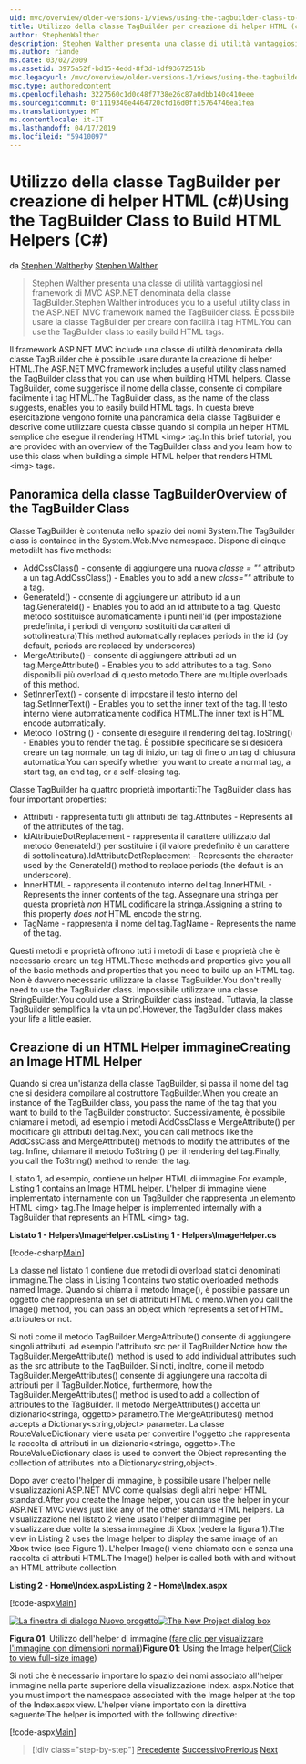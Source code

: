 ```yaml
---
uid: mvc/overview/older-versions-1/views/using-the-tagbuilder-class-to-build-html-helpers-cs
title: Utilizzo della classe TagBuilder per creazione di helper HTML (c#) | Microsoft Docs
author: StephenWalther
description: Stephen Walther presenta una classe di utilità vantaggiosi nel framework di MVC ASP.NET denominata della classe TagBuilder. È possibile utilizzare facilmente la classe TagBuilder per...
ms.author: riande
ms.date: 03/02/2009
ms.assetid: 3975a52f-bd15-4edd-8f3d-1df93672515b
msc.legacyurl: /mvc/overview/older-versions-1/views/using-the-tagbuilder-class-to-build-html-helpers-cs
msc.type: authoredcontent
ms.openlocfilehash: 3227560c1d0c48f7738e26c87a0dbb140c410eee
ms.sourcegitcommit: 0f1119340e4464720cfd16d0ff15764746ea1fea
ms.translationtype: MT
ms.contentlocale: it-IT
ms.lasthandoff: 04/17/2019
ms.locfileid: "59410097"
---
```

# <a name="using-the-tagbuilder-class-to-build-html-helpers-c"></a><span data-ttu-id="2ce12-104">Utilizzo della classe TagBuilder per creazione di helper HTML (c#)</span><span class="sxs-lookup"><span data-stu-id="2ce12-104">Using the TagBuilder Class to Build HTML Helpers (C#)</span></span>

<span data-ttu-id="2ce12-105">da [Stephen Walther](https://github.com/StephenWalther)</span><span class="sxs-lookup"><span data-stu-id="2ce12-105">by [Stephen Walther](https://github.com/StephenWalther)</span></span>

> <span data-ttu-id="2ce12-106">Stephen Walther presenta una classe di utilità vantaggiosi nel framework di MVC ASP.NET denominata della classe TagBuilder.</span><span class="sxs-lookup"><span data-stu-id="2ce12-106">Stephen Walther introduces you to a useful utility class in the ASP.NET MVC framework named the TagBuilder class.</span></span> <span data-ttu-id="2ce12-107">È possibile usare la classe TagBuilder per creare con facilità i tag HTML.</span><span class="sxs-lookup"><span data-stu-id="2ce12-107">You can use the TagBuilder class to easily build HTML tags.</span></span>


<span data-ttu-id="2ce12-108">Il framework ASP.NET MVC include una classe di utilità denominata della classe TagBuilder che è possibile usare durante la creazione di helper HTML.</span><span class="sxs-lookup"><span data-stu-id="2ce12-108">The ASP.NET MVC framework includes a useful utility class named the TagBuilder class that you can use when building HTML helpers.</span></span> <span data-ttu-id="2ce12-109">Classe TagBuilder, come suggerisce il nome della classe, consente di compilare facilmente i tag HTML.</span><span class="sxs-lookup"><span data-stu-id="2ce12-109">The TagBuilder class, as the name of the class suggests, enables you to easily build HTML tags.</span></span> <span data-ttu-id="2ce12-110">In questa breve esercitazione vengono fornite una panoramica della classe TagBuilder e descrive come utilizzare questa classe quando si compila un helper HTML semplice che esegue il rendering HTML &lt;img&gt; tag.</span><span class="sxs-lookup"><span data-stu-id="2ce12-110">In this brief tutorial, you are provided with an overview of the TagBuilder class and you learn how to use this class when building a simple HTML helper that renders HTML &lt;img&gt; tags.</span></span>

## <a name="overview-of-the-tagbuilder-class"></a><span data-ttu-id="2ce12-111">Panoramica della classe TagBuilder</span><span class="sxs-lookup"><span data-stu-id="2ce12-111">Overview of the TagBuilder Class</span></span>

<span data-ttu-id="2ce12-112">Classe TagBuilder è contenuta nello spazio dei nomi System.</span><span class="sxs-lookup"><span data-stu-id="2ce12-112">The TagBuilder class is contained in the System.Web.Mvc namespace.</span></span> <span data-ttu-id="2ce12-113">Dispone di cinque metodi:</span><span class="sxs-lookup"><span data-stu-id="2ce12-113">It has five methods:</span></span>

- <span data-ttu-id="2ce12-114">AddCssClass() - consente di aggiungere una nuova *classe = ""* attributo a un tag.</span><span class="sxs-lookup"><span data-stu-id="2ce12-114">AddCssClass() - Enables you to add a new *class=""* attribute to a tag.</span></span>
- <span data-ttu-id="2ce12-115">GenerateId() - consente di aggiungere un attributo id a un tag.</span><span class="sxs-lookup"><span data-stu-id="2ce12-115">GenerateId() - Enables you to add an id attribute to a tag.</span></span> <span data-ttu-id="2ce12-116">Questo metodo sostituisce automaticamente i punti nell'id (per impostazione predefinita, i periodi di vengono sostituiti da caratteri di sottolineatura)</span><span class="sxs-lookup"><span data-stu-id="2ce12-116">This method automatically replaces periods in the id (by default, periods are replaced by underscores)</span></span>
- <span data-ttu-id="2ce12-117">MergeAttribute() - consente di aggiungere attributi ad un tag.</span><span class="sxs-lookup"><span data-stu-id="2ce12-117">MergeAttribute() - Enables you to add attributes to a tag.</span></span> <span data-ttu-id="2ce12-118">Sono disponibili più overload di questo metodo.</span><span class="sxs-lookup"><span data-stu-id="2ce12-118">There are multiple overloads of this method.</span></span>
- <span data-ttu-id="2ce12-119">SetInnerText() - consente di impostare il testo interno del tag.</span><span class="sxs-lookup"><span data-stu-id="2ce12-119">SetInnerText() - Enables you to set the inner text of the tag.</span></span> <span data-ttu-id="2ce12-120">Il testo interno viene automaticamente codifica HTML.</span><span class="sxs-lookup"><span data-stu-id="2ce12-120">The inner text is HTML encode automatically.</span></span>
- <span data-ttu-id="2ce12-121">Metodo ToString () - consente di eseguire il rendering del tag.</span><span class="sxs-lookup"><span data-stu-id="2ce12-121">ToString() - Enables you to render the tag.</span></span> <span data-ttu-id="2ce12-122">È possibile specificare se si desidera creare un tag normale, un tag di inizio, un tag di fine o un tag di chiusura automatica.</span><span class="sxs-lookup"><span data-stu-id="2ce12-122">You can specify whether you want to create a normal tag, a start tag, an end tag, or a self-closing tag.</span></span>
  

<span data-ttu-id="2ce12-123">Classe TagBuilder ha quattro proprietà importanti:</span><span class="sxs-lookup"><span data-stu-id="2ce12-123">The TagBuilder class has four important properties:</span></span>

- <span data-ttu-id="2ce12-124">Attributi - rappresenta tutti gli attributi del tag.</span><span class="sxs-lookup"><span data-stu-id="2ce12-124">Attributes - Represents all of the attributes of the tag.</span></span>
- <span data-ttu-id="2ce12-125">IdAttributeDotReplacement - rappresenta il carattere utilizzato dal metodo GenerateId() per sostituire i (il valore predefinito è un carattere di sottolineatura).</span><span class="sxs-lookup"><span data-stu-id="2ce12-125">IdAttributeDotReplacement - Represents the character used by the GenerateId() method to replace periods (the default is an underscore).</span></span>
- <span data-ttu-id="2ce12-126">InnerHTML - rappresenta il contenuto interno del tag.</span><span class="sxs-lookup"><span data-stu-id="2ce12-126">InnerHTML - Represents the inner contents of the tag.</span></span> <span data-ttu-id="2ce12-127">Assegnare una stringa per questa proprietà *non* HTML codificare la stringa.</span><span class="sxs-lookup"><span data-stu-id="2ce12-127">Assigning a string to this property *does not* HTML encode the string.</span></span>
- <span data-ttu-id="2ce12-128">TagName - rappresenta il nome del tag.</span><span class="sxs-lookup"><span data-stu-id="2ce12-128">TagName - Represents the name of the tag.</span></span>

<span data-ttu-id="2ce12-129">Questi metodi e proprietà offrono tutti i metodi di base e proprietà che è necessario creare un tag HTML.</span><span class="sxs-lookup"><span data-stu-id="2ce12-129">These methods and properties give you all of the basic methods and properties that you need to build up an HTML tag.</span></span> <span data-ttu-id="2ce12-130">Non è davvero necessario utilizzare la classe TagBuilder.</span><span class="sxs-lookup"><span data-stu-id="2ce12-130">You don't really need to use the TagBuilder class.</span></span> <span data-ttu-id="2ce12-131">Impossibile utilizzare una classe StringBuilder.</span><span class="sxs-lookup"><span data-stu-id="2ce12-131">You could use a StringBuilder class instead.</span></span> <span data-ttu-id="2ce12-132">Tuttavia, la classe TagBuilder semplifica la vita un po'.</span><span class="sxs-lookup"><span data-stu-id="2ce12-132">However, the TagBuilder class makes your life a little easier.</span></span>

## <a name="creating-an-image-html-helper"></a><span data-ttu-id="2ce12-133">Creazione di un HTML Helper immagine</span><span class="sxs-lookup"><span data-stu-id="2ce12-133">Creating an Image HTML Helper</span></span>

<span data-ttu-id="2ce12-134">Quando si crea un'istanza della classe TagBuilder, si passa il nome del tag che si desidera compilare al costruttore TagBuilder.</span><span class="sxs-lookup"><span data-stu-id="2ce12-134">When you create an instance of the TagBuilder class, you pass the name of the tag that you want to build to the TagBuilder constructor.</span></span> <span data-ttu-id="2ce12-135">Successivamente, è possibile chiamare i metodi, ad esempio i metodi AddCssClass e MergeAttribute() per modificare gli attributi del tag.</span><span class="sxs-lookup"><span data-stu-id="2ce12-135">Next, you can call methods like the AddCssClass and MergeAttribute() methods to modify the attributes of the tag.</span></span> <span data-ttu-id="2ce12-136">Infine, chiamare il metodo ToString () per il rendering del tag.</span><span class="sxs-lookup"><span data-stu-id="2ce12-136">Finally, you call the ToString() method to render the tag.</span></span>

<span data-ttu-id="2ce12-137">Listato 1, ad esempio, contiene un helper HTML di immagine.</span><span class="sxs-lookup"><span data-stu-id="2ce12-137">For example, Listing 1 contains an Image HTML helper.</span></span> <span data-ttu-id="2ce12-138">L'helper di immagine viene implementato internamente con un TagBuilder che rappresenta un elemento HTML &lt;img&gt; tag.</span><span class="sxs-lookup"><span data-stu-id="2ce12-138">The Image helper is implemented internally with a TagBuilder that represents an HTML &lt;img&gt; tag.</span></span>

<span data-ttu-id="2ce12-139">**Listato 1 - Helpers\ImageHelper.cs**</span><span class="sxs-lookup"><span data-stu-id="2ce12-139">**Listing 1 - Helpers\ImageHelper.cs**</span></span>

[!code-csharp[Main](using-the-tagbuilder-class-to-build-html-helpers-cs/samples/sample1.cs)]

<span data-ttu-id="2ce12-140">La classe nel listato 1 contiene due metodi di overload statici denominati immagine.</span><span class="sxs-lookup"><span data-stu-id="2ce12-140">The class in Listing 1 contains two static overloaded methods named Image.</span></span> <span data-ttu-id="2ce12-141">Quando si chiama il metodo Image(), è possibile passare un oggetto che rappresenta un set di attributi HTML o meno.</span><span class="sxs-lookup"><span data-stu-id="2ce12-141">When you call the Image() method, you can pass an object which represents a set of HTML attributes or not.</span></span>

<span data-ttu-id="2ce12-142">Si noti come il metodo TagBuilder.MergeAttribute() consente di aggiungere singoli attributi, ad esempio l'attributo src per il TagBuilder.</span><span class="sxs-lookup"><span data-stu-id="2ce12-142">Notice how the TagBuilder.MergeAttribute() method is used to add individual attributes such as the src attribute to the TagBuilder.</span></span> <span data-ttu-id="2ce12-143">Si noti, inoltre, come il metodo TagBuilder.MergeAttributes() consente di aggiungere una raccolta di attributi per il TagBuilder.</span><span class="sxs-lookup"><span data-stu-id="2ce12-143">Notice, furthermore, how the TagBuilder.MergeAttributes() method is used to add a collection of attributes to the TagBuilder.</span></span> <span data-ttu-id="2ce12-144">Il metodo MergeAttributes() accetta un dizionario&lt;stringa, oggetto&gt; parametro.</span><span class="sxs-lookup"><span data-stu-id="2ce12-144">The MergeAttributes() method accepts a Dictionary&lt;string,object&gt; parameter.</span></span> <span data-ttu-id="2ce12-145">La classe RouteValueDictionary viene usata per convertire l'oggetto che rappresenta la raccolta di attributi in un dizionario&lt;stringa, oggetto&gt;.</span><span class="sxs-lookup"><span data-stu-id="2ce12-145">The RouteValueDictionary class is used to convert the Object representing the collection of attributes into a Dictionary&lt;string,object&gt;.</span></span>

<span data-ttu-id="2ce12-146">Dopo aver creato l'helper di immagine, è possibile usare l'helper nelle visualizzazioni ASP.NET MVC come qualsiasi degli altri helper HTML standard.</span><span class="sxs-lookup"><span data-stu-id="2ce12-146">After you create the Image helper, you can use the helper in your ASP.NET MVC views just like any of the other standard HTML helpers.</span></span> <span data-ttu-id="2ce12-147">La visualizzazione nel listato 2 viene usato l'helper di immagine per visualizzare due volte la stessa immagine di Xbox (vedere la figura 1).</span><span class="sxs-lookup"><span data-stu-id="2ce12-147">The view in Listing 2 uses the Image helper to display the same image of an Xbox twice (see Figure 1).</span></span> <span data-ttu-id="2ce12-148">L'helper Image() viene chiamato con e senza una raccolta di attributi HTML.</span><span class="sxs-lookup"><span data-stu-id="2ce12-148">The Image() helper is called both with and without an HTML attribute collection.</span></span>

<span data-ttu-id="2ce12-149">**Listing 2 - Home\Index.aspx**</span><span class="sxs-lookup"><span data-stu-id="2ce12-149">**Listing 2 - Home\Index.aspx**</span></span>

[!code-aspx[Main](using-the-tagbuilder-class-to-build-html-helpers-cs/samples/sample2.aspx)]


<span data-ttu-id="2ce12-150">[![La finestra di dialogo Nuovo progetto](using-the-tagbuilder-class-to-build-html-helpers-cs/_static/image1.jpg)](using-the-tagbuilder-class-to-build-html-helpers-cs/_static/image1.png)</span><span class="sxs-lookup"><span data-stu-id="2ce12-150">[![The New Project dialog box](using-the-tagbuilder-class-to-build-html-helpers-cs/_static/image1.jpg)](using-the-tagbuilder-class-to-build-html-helpers-cs/_static/image1.png)</span></span>

<span data-ttu-id="2ce12-151">**Figura 01**: Utilizzo dell'helper di immagine ([fare clic per visualizzare l'immagine con dimensioni normali](using-the-tagbuilder-class-to-build-html-helpers-cs/_static/image2.png))</span><span class="sxs-lookup"><span data-stu-id="2ce12-151">**Figure 01**: Using the Image helper([Click to view full-size image](using-the-tagbuilder-class-to-build-html-helpers-cs/_static/image2.png))</span></span>


<span data-ttu-id="2ce12-152">Si noti che è necessario importare lo spazio dei nomi associato all'helper immagine nella parte superiore della visualizzazione index. aspx.</span><span class="sxs-lookup"><span data-stu-id="2ce12-152">Notice that you must import the namespace associated with the Image helper at the top of the Index.aspx view.</span></span> <span data-ttu-id="2ce12-153">L'helper viene importato con la direttiva seguente:</span><span class="sxs-lookup"><span data-stu-id="2ce12-153">The helper is imported with the following directive:</span></span>

[!code-aspx[Main](using-the-tagbuilder-class-to-build-html-helpers-cs/samples/sample3.aspx)]

> [!div class="step-by-step"]
> <span data-ttu-id="2ce12-154">[Precedente](creating-custom-html-helpers-cs.md)
> [Successivo](creating-page-layouts-with-view-master-pages-cs.md)</span><span class="sxs-lookup"><span data-stu-id="2ce12-154">[Previous](creating-custom-html-helpers-cs.md)
[Next](creating-page-layouts-with-view-master-pages-cs.md)</span></span>
